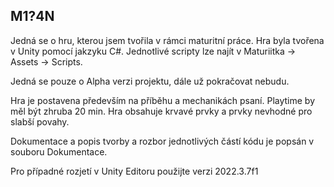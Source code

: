 ## M1?4N

Jedná se o hru, kterou jsem tvořila v rámci maturitní práce.
Hra byla tvořena v Unity pomocí jakzyku C#.
Jednotlivé scripty lze najít v Maturiitka -> Assets -> Scripts.

Jedná se pouze o Alpha verzi projektu, dále už pokračovat nebudu.

Hra je postavena především na příběhu a mechanikách psaní. 
Playtime by měl být zhruba 20 min.
Hra obsahuje krvavé prvky a prvky nevhodné pro slabší povahy.

Dokumentace a popis tvorby a rozbor jednotlivých částí kódu je popsán v souboru Dokumentace.

Pro případné rozjetí v Unity Editoru použijte verzi 2022.3.7f1



